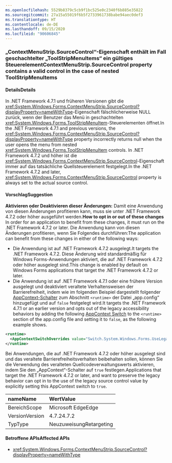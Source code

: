 ```yaml
---
ms.openlocfilehash: 5529b8379c5cb9f1bc525e0c2340f6b885e35822
ms.sourcegitcommit: 27a15a55019f6b5f2733961738babe94aec0def3
ms.translationtype: HT
ms.contentlocale: de-DE
ms.lasthandoff: 09/15/2020
ms.locfileid: "90606845"
---
```

### <a name="contextmenustripsourcecontrol-property-contains-a-valid-control-in-the-case-of-nested-toolstripmenuitems"></a><span data-ttu-id="2c353-101">„ContextMenuStrip.SourceControl“-Eigenschaft enthält im Fall geschachtelter „ToolStripMenuItems“ ein gültiges Steuerelement</span><span class="sxs-lookup"><span data-stu-id="2c353-101">ContextMenuStrip.SourceControl property contains a valid control in the case of nested ToolStripMenuItems</span></span>

#### <a name="details"></a><span data-ttu-id="2c353-102">Details</span><span class="sxs-lookup"><span data-stu-id="2c353-102">Details</span></span>

<span data-ttu-id="2c353-103">In .NET Framework 4.7.1 und früheren Versionen gibt die <xref:System.Windows.Forms.ContextMenuStrip.SourceControl?displayProperty=nameWithType>-Eigenschaft fälschlicherweise NULL zurück, wenn der Benutzer das Menü in geschachtelten <xref:System.Windows.Forms.ToolStripMenuItem>-Steuerelementen öffnet.</span><span class="sxs-lookup"><span data-stu-id="2c353-103">In the .NET Framework 4.7.1 and previous versions, the <xref:System.Windows.Forms.ContextMenuStrip.SourceControl?displayProperty=nameWithType> property incorrectly returns null when the user opens the menu from nested <xref:System.Windows.Forms.ToolStripMenuItem> controls.</span></span> <span data-ttu-id="2c353-104">In .NET Framework 4.7.2 und höher ist die <xref:System.Windows.Forms.ContextMenuStrip.SourceControl>-Eigenschaft immer auf das tatsächliche Quellsteuerelement festgelegt.</span><span class="sxs-lookup"><span data-stu-id="2c353-104">In the .NET Framework 4.7.2 and later, <xref:System.Windows.Forms.ContextMenuStrip.SourceControl> property is always set to the actual source control.</span></span>

#### <a name="suggestion"></a><span data-ttu-id="2c353-105">Vorschlag</span><span class="sxs-lookup"><span data-stu-id="2c353-105">Suggestion</span></span>

<span data-ttu-id="2c353-106">**Aktivieren oder Deaktivieren dieser Änderungen:** Damit eine Anwendung von diesen Änderungen profitieren kann, muss sie unter .NET Framework 4.7.2 oder höher ausgeführt werden.</span><span class="sxs-lookup"><span data-stu-id="2c353-106">**How to opt in or out of these changes** In order for an application to benefit from these changes, it must run on the .NET Framework 4.7.2 or later.</span></span> <span data-ttu-id="2c353-107">Die Anwendung kann von diesen Änderungen profitieren, wenn Sie Folgendes durchführen:</span><span class="sxs-lookup"><span data-stu-id="2c353-107">The application can benefit from these changes in either of the following ways:</span></span>

- <span data-ttu-id="2c353-108">Die Anwendung ist auf .NET Framework 4.7.2 ausgelegt.</span><span class="sxs-lookup"><span data-stu-id="2c353-108">It targets the .NET Framework 4.7.2.</span></span> <span data-ttu-id="2c353-109">Diese Änderung wird standardmäßig für Windows Forms-Anwendungen aktiviert, die auf .NET Framework 4.7.2 oder höher ausgelegt sind.</span><span class="sxs-lookup"><span data-stu-id="2c353-109">This change is enabled by default on Windows Forms applications that target the .NET Framework 4.7.2 or later.</span></span>
- <span data-ttu-id="2c353-110">Die Anwendung ist auf .NET Framework 4.7.1 oder eine frühere Version ausgelegt und deaktiviert veraltete Verhaltensweisen der Barrierefreiheit, indem wie im folgenden Beispiel dargestellt folgender [AppContext-Schalter](../../../../docs/framework/configure-apps/file-schema/runtime/appcontextswitchoverrides-element.md) zum Abschnitt `<runtime>` der Datei „app.config“ hinzugefügt und auf `false` festgelegt wird.</span><span class="sxs-lookup"><span data-stu-id="2c353-110">It targets the .NET Framework 4.7.1 or an earlier version and opts out of the legacy accessibility behaviors by adding the following [AppContext Switch](../../../../docs/framework/configure-apps/file-schema/runtime/appcontextswitchoverrides-element.md) to the `<runtime>` section of the app.config file and setting it to `false`, as the following example shows.</span></span>

```xml
<runtime>
  <AppContextSwitchOverrides value="Switch.System.Windows.Forms.UseLegacyContextMenuStripSourceControlValue=false"/>
</runtime>
```

<span data-ttu-id="2c353-111">Bei Anwendungen, die auf .NET Framework 4.7.2 oder höher ausgelegt sind und das veraltete Barrierefreiheitsverhalten beibehalten sollen, können Sie die Verwendung des veralteten Quellcodeverwaltungswerts aktivieren, indem Sie den „AppContext“-Schalter auf `true` festlegen.</span><span class="sxs-lookup"><span data-stu-id="2c353-111">Applications that target the .NET Framework 4.7.2 or later, and want to preserve the legacy behavior can opt in to the use of the legacy source control value by explicitly setting this AppContext switch to `true`.</span></span>

| <span data-ttu-id="2c353-112">name</span><span class="sxs-lookup"><span data-stu-id="2c353-112">Name</span></span>    | <span data-ttu-id="2c353-113">Wert</span><span class="sxs-lookup"><span data-stu-id="2c353-113">Value</span></span>       |
|:--------|:------------|
| <span data-ttu-id="2c353-114">Bereich</span><span class="sxs-lookup"><span data-stu-id="2c353-114">Scope</span></span>   | <span data-ttu-id="2c353-115">Microsoft Edge</span><span class="sxs-lookup"><span data-stu-id="2c353-115">Edge</span></span>        |
| <span data-ttu-id="2c353-116">Version</span><span class="sxs-lookup"><span data-stu-id="2c353-116">Version</span></span> | <span data-ttu-id="2c353-117">4.7.2</span><span class="sxs-lookup"><span data-stu-id="2c353-117">4.7.2</span></span>       |
| <span data-ttu-id="2c353-118">Typ</span><span class="sxs-lookup"><span data-stu-id="2c353-118">Type</span></span>    | <span data-ttu-id="2c353-119">Neuzuweisung</span><span class="sxs-lookup"><span data-stu-id="2c353-119">Retargeting</span></span> |

#### <a name="affected-apis"></a><span data-ttu-id="2c353-120">Betroffene APIs</span><span class="sxs-lookup"><span data-stu-id="2c353-120">Affected APIs</span></span>

- <xref:System.Windows.Forms.ContextMenuStrip.SourceControl?displayProperty=nameWithType>
